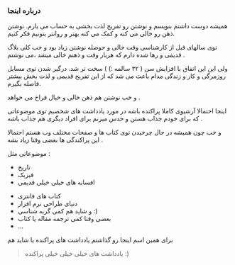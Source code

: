### درباره اینجا

همیشه دوست داشتم بنویسم و نوشتن رو تفریح لذت بخشی به حساب می یارم. نوشتن ذهن رو خالی می کنه و کمک می کنه بهتر و روانتر بتونیم فکر کنیم.

توی سالهای قبل از کارشناسی وقت خالی و حوصله نوشتن زیاد بود و خب کلی بلاگ قدیمی و رها شده دارم که هربار وقت و ذهنم خالی میشد ،می نوشتم .

ولی این این اتفاق با افزایش سن ( ۳۲ سالمه :) ) سخت تر شد. درگیر شدن توی مسایل روزمرگی و کار و زندگی مدام باعث می شد که از این تفریح قدیمی و لذت بخش بیشتر فاصله بگیرم.

و خب نوشتن هم ذهن خالی و خیال فراخ می خواهد .

اینجا احتمالا آرشیوی کاملا پراکنده باشه در مورد یادداشت های شخصیم توی موضوعاتی که برای خودم جذاب هستن و حدس میزنم برای افراد دیگری هم جذاب باشه .

و خب چون همیشه در حال چرخیدن توی کتاب ها و صفحات مختلف وب هستم احتمالا این پراکندگی ها بعضی وقتا زیاد بشه .

موضوعاتی مثل :‌

* تاریخ
* فیزیک
* افسانه های خیلی خیلی قدیمی
- کتاب های فانتزی
- دنیای طراحی نرم افزار
- و شاید هم کمی گربه شناسی :)
- بعضی وقتا کمی ترجمه مقاله یا کتاب
- ...

برای همین اسم اینجا رو گذاشتم یادداشت های پراکنده یا شاید هم

> یادداشت های خیلی خیلی خیلی پراکنده :)

